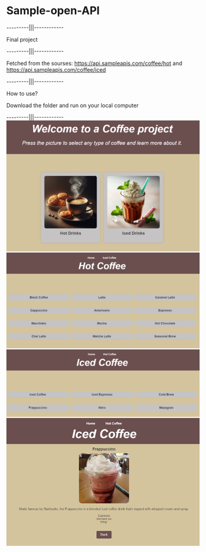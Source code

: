 # Sample-open-API
---------|||------------

Final project

---------|||------------

Fetched from the sourses:
https://api.sampleapis.com/coffee/hot and https://api.sampleapis.com/coffee/iced

---------|||------------

How to use?

Download the folder and run on your local computer

---------|||------------
![main-page](images/image-1.png)
![hot-coffee-page](images/image-2.png)
![iced-coffee-page](images/image-3.png)
![clicked-title](images/image-4.png)
